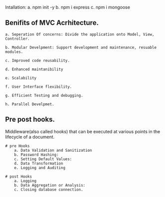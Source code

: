 Intallation:
    a. npm init -y
    b. npm i express
    c. npm i mongoose

## Benifits of MVC Acrhitecture.

    a. Seperation Of concerns: Divide the application onto Model, View, Controller.

    b. Modular Develpment: Support development and maintenance, resuable modules.

    c. Improved code reusability.

    d. Enhanced maintanibility

    e. Scalability

    f. User Interface flexibility.

    g. Efficient Testing and debugging.

    h. Parallel Develpmet.




## Pre post hooks.
Middleware(also called hooks) that can be executed at various points in the lifecycle of a document.

    # pre Hooks
        a. Data Validation and Sanitization
        b. Password Hashing:
        c. Setting Default Values:
        d. Data Transformation
        e. Logging and Auditing

    # post Hooks
        a. Logging
        b. Data Aggregation or Analysis:
        c. Closing database connection.


